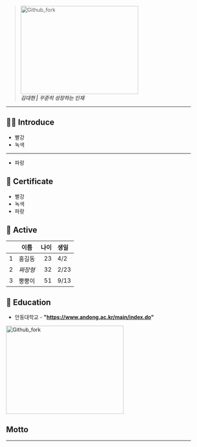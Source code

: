 > <img src="https://user-images.githubusercontent.com/55431809/123606726-2aa29b80-d838-11eb-8ca1-cc5efb8f12a8.JPG" width="320px" height="240px"
title="px(픽셀) 크기 설정" alt="Github_fork"></img><br/>
> ***김대현 | 꾸준히 성장하는 인재***

<hr/>

## 🙋‍♀️ Introduce

* 빨강
* 녹색
***
* 파랑

## 📜 Certificate

* 빨강
* 녹색
* 파랑

## 🧩 Active

| | 이름 | 나이 | 생일 |
| :-: | :-: | -: | :- |
| 1 | 홍길동 | 23 | 4/2 |
| 2 | *짜장형* | 32 | 2/23|
| 3 | 뿡뿡이 | 51 | 9/13 |

## 🏫 Education

* 안동대학교 - **"https://www.andong.ac.kr/main/index.do"**

<img src="https://user-images.githubusercontent.com/55431809/123605444-cd5a1a80-d836-11eb-8008-2be708915f99.JPG" width="320px" height="240px"
title="px(픽셀) 크기 설정" alt="Github_fork"></img><br/>

## Motto

<hr/>
